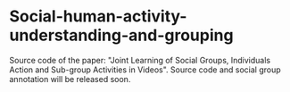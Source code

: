 # Social-human-activity-understanding-and-grouping
Source code of the paper: "Joint Learning of Social Groups, Individuals Action and Sub-group Activities in Videos".
Source code and social group annotation will be released soon.
